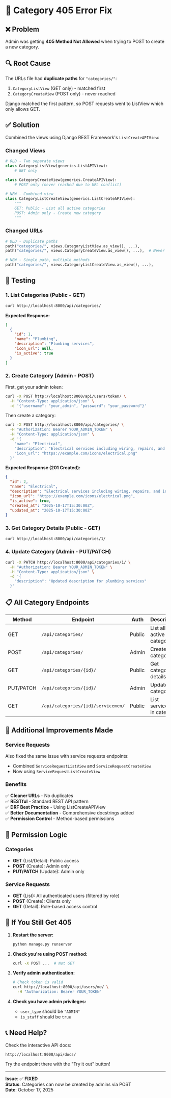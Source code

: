 # 🔧 Category 405 Error Fix

## ❌ Problem
Admin was getting **405 Method Not Allowed** when trying to POST to create a new category.

## 🔍 Root Cause
The URLs file had **duplicate paths** for `"categories/"`:
1. `CategoryListView` (GET only) - matched first
2. `CategoryCreateView` (POST only) - never reached

Django matched the first pattern, so POST requests went to ListView which only allows GET.

## ✅ Solution
Combined the views using Django REST Framework's `ListCreateAPIView`:

### Changed Views
```python
# OLD - Two separate views
class CategoryListView(generics.ListAPIView):
    # GET only
    
class CategoryCreateView(generics.CreateAPIView):
    # POST only (never reached due to URL conflict)

# NEW - Combined view
class CategoryListCreateView(generics.ListCreateAPIView):
    """
    GET: Public - List all active categories
    POST: Admin only - Create new category
    """
```

### Changed URLs
```python
# OLD - Duplicate paths
path("categories/", views.CategoryListView.as_view(), ...),
path("categories/", views.CategoryCreateView.as_view(), ...),  # Never matched!

# NEW - Single path, multiple methods
path("categories/", views.CategoryListCreateView.as_view(), ...),
```

## 🧪 Testing

### 1. List Categories (Public - GET)
```bash
curl http://localhost:8000/api/categories/
```

**Expected Response:**
```json
[
  {
    "id": 1,
    "name": "Plumbing",
    "description": "Plumbing services",
    "icon_url": null,
    "is_active": true
  }
]
```

### 2. Create Category (Admin - POST)
First, get your admin token:
```bash
curl -X POST http://localhost:8000/api/users/token/ \
  -H "Content-Type: application/json" \
  -d '{"username": "your_admin", "password": "your_password"}'
```

Then create a category:
```bash
curl -X POST http://localhost:8000/api/categories/ \
  -H "Authorization: Bearer YOUR_ADMIN_TOKEN" \
  -H "Content-Type: application/json" \
  -d '{
    "name": "Electrical",
    "description": "Electrical services including wiring, repairs, and installations",
    "icon_url": "https://example.com/icons/electrical.png"
  }'
```

**Expected Response (201 Created):**
```json
{
  "id": 2,
  "name": "Electrical",
  "description": "Electrical services including wiring, repairs, and installations",
  "icon_url": "https://example.com/icons/electrical.png",
  "is_active": true,
  "created_at": "2025-10-17T15:30:00Z",
  "updated_at": "2025-10-17T15:30:00Z"
}
```

### 3. Get Category Details (Public - GET)
```bash
curl http://localhost:8000/api/categories/1/
```

### 4. Update Category (Admin - PUT/PATCH)
```bash
curl -X PATCH http://localhost:8000/api/categories/1/ \
  -H "Authorization: Bearer YOUR_ADMIN_TOKEN" \
  -H "Content-Type: application/json" \
  -d '{
    "description": "Updated description for plumbing services"
  }'
```

## 📋 All Category Endpoints

| Method | Endpoint | Auth | Description |
|--------|----------|------|-------------|
| GET | `/api/categories/` | Public | List all active categories |
| POST | `/api/categories/` | Admin | Create new category |
| GET | `/api/categories/{id}/` | Public | Get category details |
| PUT/PATCH | `/api/categories/{id}/` | Admin | Update category |
| GET | `/api/categories/{id}/servicemen/` | Public | List servicemen in category |

## 🎯 Additional Improvements Made

### Service Requests
Also fixed the same issue with service requests endpoints:
- Combined `ServiceRequestListView` and `ServiceRequestCreateView`
- Now using `ServiceRequestListCreateView`

### Benefits
✅ **Cleaner URLs** - No duplicates  
✅ **RESTful** - Standard REST API pattern  
✅ **DRF Best Practice** - Using ListCreateAPIView  
✅ **Better Documentation** - Comprehensive docstrings added  
✅ **Permission Control** - Method-based permissions  

## 🔐 Permission Logic

### Categories
- **GET** (List/Detail): Public access
- **POST** (Create): Admin only
- **PUT/PATCH** (Update): Admin only

### Service Requests
- **GET** (List): All authenticated users (filtered by role)
- **POST** (Create): Clients only
- **GET** (Detail): Role-based access control

## 🐛 If You Still Get 405

1. **Restart the server:**
   ```bash
   python manage.py runserver
   ```

2. **Check you're using POST method:**
   ```bash
   curl -X POST ...  # Not GET
   ```

3. **Verify admin authentication:**
   ```bash
   # Check token is valid
   curl http://localhost:8000/api/users/me/ \
     -H "Authorization: Bearer YOUR_TOKEN"
   ```

4. **Check you have admin privileges:**
   - `user_type` should be `"ADMIN"`
   - `is_staff` should be `true`

## 📞 Need Help?

Check the interactive API docs:
```
http://localhost:8000/api/docs/
```

Try the endpoint there with the "Try it out" button!

---

**Issue**: ✅ **FIXED**  
**Status**: Categories can now be created by admins via POST  
**Date**: October 17, 2025

